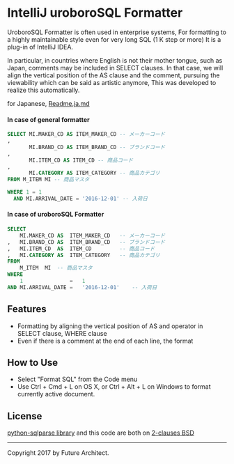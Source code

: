 IntelliJ uroboroSQL Formatter
=============================

UroboroSQL Formatter is often used in enterprise systems, For formatting to a highly maintainable style even for very long SQL (1 K step or more) It is a plug-in of IntelliJ IDEA.

In particular, in countries where English is not their mother tongue, such as Japan, comments may be included in SELECT clauses. In that case, we will align the vertical position of the AS clause and the comment, pursuing the viewability which can be said as artistic anymore, This was developed to realize this automatically.

for Japanese, [Readme.ja.md](Readme.ja.md)

#### In case of general formatter

```sql
SELECT MI.MAKER_CD AS ITEM_MAKER_CD -- メーカーコード
,
       MI.BRAND_CD AS ITEM_BRAND_CD -- ブランドコード
,
       MI.ITEM_CD AS ITEM_CD -- 商品コード
,
       MI.CATEGORY AS ITEM_CATEGORY -- 商品カテゴリ
FROM M_ITEM MI -- 商品マスタ

WHERE 1 = 1
  AND MI.ARRIVAL_DATE = '2016-12-01' -- 入荷日
```

#### In case of uroboroSQL Formatter

```sql
SELECT
    MI.MAKER_CD AS  ITEM_MAKER_CD   -- メーカーコード
,   MI.BRAND_CD AS  ITEM_BRAND_CD   -- ブランドコード
,   MI.ITEM_CD  AS  ITEM_CD         -- 商品コード
,   MI.CATEGORY AS  ITEM_CATEGORY   -- 商品カテゴリ
FROM
    M_ITEM  MI  -- 商品マスタ
WHERE
    1               =   1
AND MI.ARRIVAL_DATE =   '2016-12-01'    -- 入荷日

```

Features
--------

-	Formatting by aligning the vertical position of AS and operator in SELECT clause, WHERE clause
-	Even if there is a comment at the end of each line, the format

How to Use
----------

-	Select "Format SQL" from the Code menu
-	Use Ctrl + Cmd + L on OS X, or Ctrl + Alt + L on Windows to format currently active document.</p>

License
-------

[python-sqlparse library](https://github.com/andialbrecht/sqlparse) and this code are both on [2-clauses BSD](http://www.opensource.org/licenses/bsd-license.php)

---

Copyright 2017 by Future Architect.

